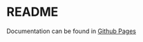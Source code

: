 # README

Documentation can be found in [Github Pages](https://pages.github.ibm.com/managed-security/cloud-analytics/#/)